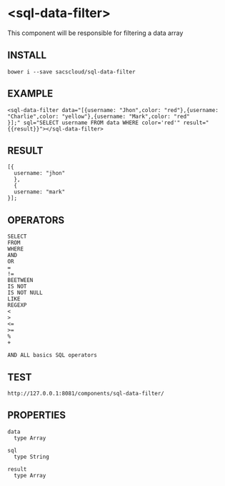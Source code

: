 # \<sql-data-filter\>

This component will be responsible for filtering a data array

## INSTALL

  ```
bower i --save sacscloud/sql-data-filter
  ```
  
##  EXAMPLE
  
  ```
  <sql-data-filter data="[{username: "Jhon",color: "red"},{username: "Charlie",color: "yellow"},{username: "Mark",color: "red"
  }];" sql="SELECT username FROM data WHERE color='red'" result="{{result}}"></sql-data-filter>
```

## RESULT 
```
[{
  username: "jhon"
  },
  {
  username: "mark"
}];
```

## OPERATORS

```
SELECT
FROM
WHERE
AND
OR
=
!=
BEETWEEN
IS NOT
IS NOT NULL
LIKE
REGEXP
<
>
<=
>=
%
+

AND ALL basics SQL operators
```

## TEST

`http://127.0.0.1:8081/components/sql-data-filter/`




## PROPERTIES

```
data 
  type Array
  
sql
  type String
 
result
  type Array
  ```
